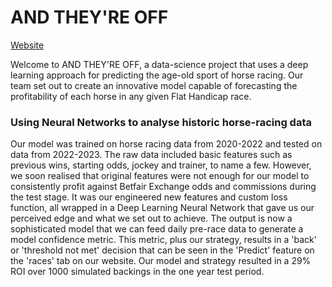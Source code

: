 # AND THEY'RE OFF 

[Website](https://andtheyreoff.streamlit.app/)


Welcome to AND THEY'RE OFF, a data-science project that uses a deep learning approach for predicting the age-old sport of horse racing.
Our team set out to create an innovative model capable of forecasting the profitability of each horse in any given Flat Handicap race.

### Using Neural Networks to analyse historic horse-racing data

Our model was trained on horse racing data from 2020-2022 and tested on data from 2022-2023.
The raw data included basic features such as previous wins, starting odds, jockey and trainer, to name a few. However, we soon realised that original features were not enough for our model to consistently profit against Betfair Exchange odds and commissions during the test stage.
It was our engineered new features and custom loss function, all wrapped in a Deep Learning Neural Network that gave us our perceived edge and what we set out to achieve. The output is now a sophisticated model that we can feed daily pre-race data to generate a model confidence metric. This metric, plus our strategy, results in a 'back' or 'threshold not met' decision that can be seen in the 'Predict' feature on the 'races' tab on our website.
Our model and strategy resulted in a 29% ROI over 1000 simulated backings in the one year test period.
